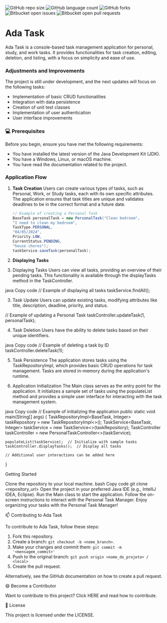 
![GitHub repo size](https://img.shields.io/github/repo-size/nataliadiotto/ADA-Task?style=for-the-badge)
![GitHub language count](https://img.shields.io/github/languages/count/nataliadiotto/ADA-Task?style=for-the-badge)
![GitHub forks](https://img.shields.io/github/forks/nataliadiotto/ADA-Task?style=for-the-badge)
![Bitbucket open issues](https://img.shields.io/bitbucket/issues/nataliadiotto/ADA-Task?style=for-the-badge)
![Bitbucket open pull requests](https://img.shields.io/bitbucket/pr-raw/nataliadiotto/ADA-Task?style=for-the-badge)

# **Ada Task**

Ada Task is a console-based task management application for personal, study, and work tasks. It provides functionalities for task creation, editing, deletion, and listing, with a focus on simplicity and ease of use.

### Adjustments and Improvements

The project is still under development, and the next updates will focus on the following tasks:

- Implementation of basic CRUD functionalities
- Integration with data persistence
- Creation of unit test classes
- Implementation of user authentication
- User interface improvements

### **💻 Prerequisites**

Before you begin, ensure you have met the following requirements:

- You have installed the latest version of the Java Development Kit (JDK).
- You have a Windows, Linux, or macOS machine.
- You have read the documentation related to the project.

### Application Flow

1. **Task Creation**
Users can create various types of tasks, such as Personal, Work, or Study tasks, each with its own specific attributes. The application ensures that task titles are unique and validates deadlines to be in the correct format and a future date.
    
    ```java
    // Example of creating a Personal Task
    BaseTask personalTask = new PersonalTask("Clean bedroom",
    "I need to clean my bedroom",
    TaskType.PERSONAL,
    "04/05/2024",
    Priority.LOW,
    CurrentStatus.PENDING,
    "house chores");
    taskService.saveTask(personalTask);
    ```
    
2. **Displaying Tasks**

2. Displaying Tasks
Users can view all tasks, providing an overview of their pending tasks. This functionality is available through the displayTasks method in the TaskController.

java
Copy code
// Example of displaying all tasks
taskService.findAll();

3. Task Update
Users can update existing tasks, modifying attributes like title, description, deadline, priority, and status.

// Example of updating a Personal Task
taskController.updateTask(1, personalTask);

4. Task Deletion
Users have the ability to delete tasks based on their unique identifiers.

java
Copy code
// Example of deleting a task by ID
taskController.deleteTask(1);

5. Task Persistence
The application stores tasks using the TaskRepositoryImpl, which provides basic CRUD operations for task management. Tasks are stored in-memory during the application's runtime.

6. Application Initialization
The Main class serves as the entry point for the application. It initializes a sample set of tasks using the populateList method and provides a simple user interface for interacting with the task management system.

java
Copy code
// Example of initializing the application
public static void main(String[] args) {
    TaskRepositoryImpl<BaseTask, Integer> taskRepository = new TaskRepositoryImpl<>();
    TaskService<BaseTask, Integer> taskService = new TaskService<>(taskRepository);
    TaskController taskController = new PersonalTaskController<>(taskService);

    populateList(taskService);  // Initialize with sample tasks
    taskController.displayTasks();  // Display all tasks

    // Additional user interactions can be added here
}

Getting Started

Clone the repository to your local machine.
bash
Copy code
git clone <repository_url>
Open the project in your preferred Java IDE (e.g., IntelliJ IDEA, Eclipse).
Run the Main class to start the application.
Follow the on-screen instructions to interact with the Personal Task Manager.
Enjoy organizing your tasks with the Personal Task Manager!


📫 Contributing to Ada Task

To contribute to Ada Task, follow these steps:

1. Fork this repository.
2. Create a branch: `git checkout -b <nome_branch>`.
3. Make your changes and commit them: `git commit -m '<mensagem_commit>'`
4. Push to the original branch: `git push origin <nome_do_projeto> / <local>`
5. Create the pull request.

Alternatively, see the GitHub documentation on how to create a pull request.

😄 Become a Contributor

Want to contribute to this project? Click HERE and read how to contribute.

📝 License

This project is licensed under the LICENSE.
